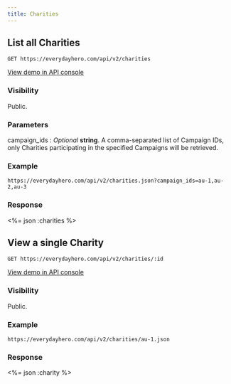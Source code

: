 ```yaml
---
title: Charities
---
```

## List all Charities

    GET https://everydayhero.com/api/v2/charities

[View demo in API console](/console/?query=charities.json) 

### Visibility

Public.

### Parameters

campaign_ids
: _Optional_ **string**. A comma-separated list of Campaign IDs, only
Charities participating in the specified Campaigns will be retrieved.

### Example

    https://everydayhero.com/api/v2/charities.json?campaign_ids=au-1,au-2,au-3

### Response

<%= json :charities %>

## View a single Charity

    GET https://everydayhero.com/api/v2/charities/:id

[View demo in API console](/console/?query=charities/au-8.json) 


### Visibility

Public.

### Example

    https://everydayhero.com/api/v2/charities/au-1.json

### Response

<%= json :charity %>
